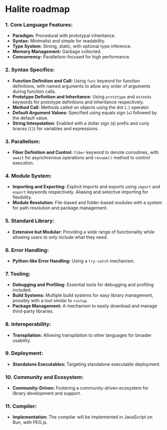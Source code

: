 # Halite roadmap
### 1. **Core Language Features:**
   - **Paradigm:** Procedural with prototypal inheritance.
   - **Syntax:** Minimalist and simple for readability.
   - **Type System:** Strong, static, with optional type inference.
   - **Memory Management:** Garbage collected.
   - **Concurrency:** Parallelism-focused for high performance.

### 2. **Syntax Specifics:**
   - **Function Definition and Call:** Using `func` keyword for function definitions, with named arguments to allow any order of arguments during function calls.
   - **Prototype Definition and Inheritance:** Using `prototype` and `extends` keywords for prototype definitions and inheritance respectively.
   - **Method Call:** Methods called on objects using the dot (`.`) operator.
   - **Default Argument Values:** Specified using equals sign (`=`) followed by the default value.
   - **String Interpolation:** Enabled with a dollar sign (`$`) prefix and curly braces (`{}`) for variables and expressions.

### 3. **Parallelism:**
   - **Fiber Definition and Control:** `fiber` keyword to denote coroutines, with `await` for asynchronous operations and `resume()` method to control execution.

### 4. **Module System:**
   - **Importing and Exporting:** Explicit imports and exports using `import` and `export` keywords respectively. Aliasing and selective importing for flexibility.
   - **Module Resolution:** File-based and folder-based modules with a system for path resolution and package management.

### 5. **Standard Library:**
   - **Extensive but Modular:** Providing a wide range of functionality while allowing users to only include what they need.

### 6. **Error Handling:**
   - **Python-like Error Handling:** Using a `try-catch` mechanism.

### 7. **Tooling:**
   - **Debugging and Profiling:** Essential tools for debugging and profiling included.
   - **Build Systems:** Multiple build systems for easy library management, possibly with a tool similar to `rustup`.
   - **Package Management:** A mechanism to easily download and manage third-party libraries.

### 8. **Interoperability:**
   - **Transpilation:** Allowing transpilation to other languages for broader usability.

### 9. **Deployment:**
   - **Standalone Executables:** Targeting standalone executable deployment.

### 10. **Community and Ecosystem:**
- **Community-Driven:** Fostering a community-driven ecosystem for library development and support.

### 11. **Compiler:**
- **Implementation:** The compiler will be implemented in JavaScript on Bun, with PEG.js.
